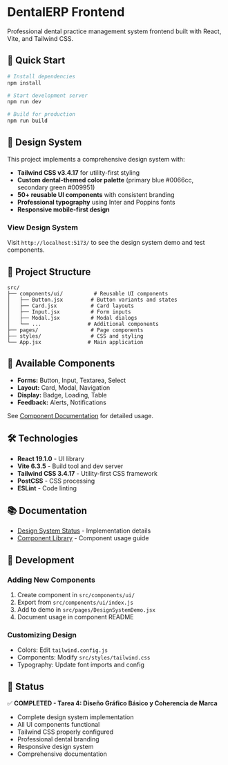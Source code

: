 # DentalERP Frontend

Professional dental practice management system frontend built with React, Vite, and Tailwind CSS.

## 🚀 Quick Start

```bash
# Install dependencies
npm install

# Start development server
npm run dev

# Build for production
npm run build
```

## 🎨 Design System

This project implements a comprehensive design system with:

- **Tailwind CSS v3.4.17** for utility-first styling
- **Custom dental-themed color palette** (primary blue #0066cc, secondary green #009951)
- **50+ reusable UI components** with consistent branding
- **Professional typography** using Inter and Poppins fonts
- **Responsive mobile-first design**

### View Design System
Visit `http://localhost:5173/` to see the design system demo and test components.

## 📁 Project Structure

```
src/
├── components/ui/          # Reusable UI components
│   ├── Button.jsx         # Button variants and states
│   ├── Card.jsx           # Card layouts
│   ├── Input.jsx          # Form inputs
│   ├── Modal.jsx          # Modal dialogs
│   └── ...               # Additional components
├── pages/                 # Page components
├── styles/                # CSS and styling
└── App.jsx               # Main application
```

## 🧩 Available Components

- **Forms:** Button, Input, Textarea, Select
- **Layout:** Card, Modal, Navigation
- **Display:** Badge, Loading, Table
- **Feedback:** Alerts, Notifications

See [Component Documentation](./src/components/ui/README.md) for detailed usage.

## 🛠 Technologies

- **React 19.1.0** - UI library
- **Vite 6.3.5** - Build tool and dev server
- **Tailwind CSS 3.4.17** - Utility-first CSS framework
- **PostCSS** - CSS processing
- **ESLint** - Code linting

## 📚 Documentation

- [Design System Status](./DESIGN_SYSTEM_STATUS.md) - Implementation details
- [Component Library](./src/components/ui/README.md) - Component usage guide

## 🔧 Development

### Adding New Components
1. Create component in `src/components/ui/`
2. Export from `src/components/ui/index.js`
3. Add to demo in `src/pages/DesignSystemDemo.jsx`
4. Document usage in component README

### Customizing Design
- Colors: Edit `tailwind.config.js`
- Components: Modify `src/styles/tailwind.css`
- Typography: Update font imports and config

## 🎯 Status

✅ **COMPLETED - Tarea 4: Diseño Gráfico Básico y Coherencia de Marca**

- Complete design system implementation
- All UI components functional
- Tailwind CSS properly configured
- Professional dental branding
- Responsive design system
- Comprehensive documentation
